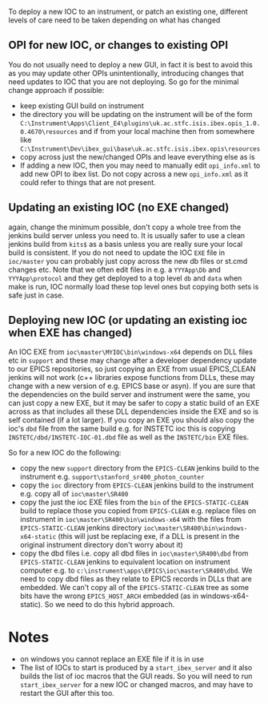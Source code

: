 To deploy a new IOC to an instrument, or patch an existing one, different levels of care need to be taken depending on what has changed

## OPI for new IOC, or changes to existing OPI

You do not usually need to deploy a new GUI, in fact it is best to avoid this as you may update other OPIs unintentionally, introducing changes that need updates to IOC that you are not deploying. So go for the minimal change approach if possible:
- keep existing GUI build on instrument
- the directory you will be updating on the instrument will be of the form `C:\Instrument\Apps\Client_E4\plugins\uk.ac.stfc.isis.ibex.opis_1.0.0.4670\resources` and if from your local machine then from somewhere like `C:\Instrument\Dev\ibex_gui\base\uk.ac.stfc.isis.ibex.opis\resources`
- copy across just the new/changed OPIs and leave everything else as is
- If adding a new IOC, then you may need to manually edit `opi_info.xml` to add new OPI to ibex list. Do not copy across a new `opi_info.xml` as it could refer to things that are not present.   

## Updating an existing IOC (no EXE changed)

again, change the minimum possible, don't copy a whole tree from the jenkins build server unless you need to. It is usually safer to use a clean jenkins build from `kits$` as a basis unless you are really sure your local build is consistent. If you do not need to update the IOC `EXE` file in `ioc/master` you can probably just copy across the new db files or st.cmd changes etc. Note that we often edit files in e.g. a `YYYApp\Db` and `YYYApp\protocol` and they get deployed to a top level `db` and `data` when make is run, IOC normally load these top level ones but copying both sets is safe just in case.

##  Deploying new IOC (or updating an existing ioc when EXE has changed)

An IOC EXE from `ioc\master\MYIOC\bin\windows-x64` depends on DLL files etc in `support` and these may change after a developer dependency update to our EPICS repositories, so just copying an EXE from usual EPICS_CLEAN jenkins will not work (c++ libraries expose functions from DLLs, these may change with a new version of e.g. EPICS base or asyn). If you are sure that the dependencies on the build server and instrument were the same, you can just copy a new EXE, but it may be safer to copy a static build of an EXE across as that includes all these DLL dependencies inside the EXE and so is self contained (if a lot larger). If you copy an EXE you should also copy the ioc's `dbd` file from the same build e.g. for INSTETC ioc this is copying `INSTETC/dbd/INSTETC-IOC-01.dbd` file as well as the `INSTETC/bin` EXE files.

So for a new IOC do the following:

* copy the new `support` directory from the `EPICS-CLEAN` jenkins build to the instrument e.g. `support\stanford_sr400_photon_counter`
* copy the `ioc` directory from `EPICS-CLEAN` jenkins build to the instrument e.g. copy all of `ioc\master\SR400`
* copy the just the ioc EXE files from the `bin` of the `EPICS-STATIC-CLEAN` build to replace those you copied from `EPICS-CLEAN` e.g. replace files on instrument in `ioc\master\SR400\bin\windows-x64` with the files from `EPICS-STATIC-CLEAN` jenkins directory `ioc\master\SR400\bin\windows-x64-static` (this will just be replacing exe, if a DLL is present in the original instrument directory don't worry about it)
* copy the dbd files i.e. copy all dbd files in `ioc\master\SR400\dbd` from `EPICS-STATIC-CLEAN` jenkins to equivalent location on instrument computer e.g. to `c:\instrument\apps\EPICS\ioc\master\SR400\dbd`. We need to copy dbd files as they relate to EPICS records in DLLs that are embedded. We can't copy all of the `EPICS-STATIC-CLEAN` tree as some bits have the wrong `EPICS_HOST_ARCH` embedded (as in windows-x64-static). So we need to do this hybrid approach.

# Notes

* on windows you cannot replace an EXE file if it is in use
* The list of IOCs to start is produced by a `start_ibex_server` and it also builds the list of ioc macros that the GUI reads. So you will need to run `start_ibex_server` for a new IOC or changed macros, and may have to restart the GUI after this too.